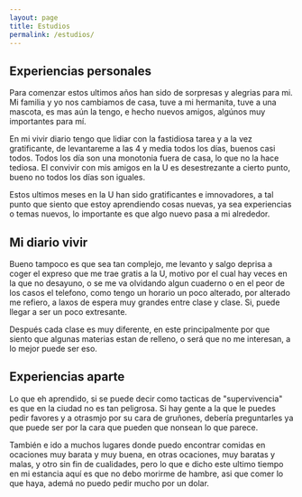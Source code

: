```yaml
---
layout: page
title: Estudios
permalink: /estudios/
---
```


Experiencias personales
--

Para comenzar estos ultimos años han sido de sorpresas y alegrias para mi. Mi familia y yo nos cambiamos de casa, tuve a mi hermanita, tuve a una mascota, es mas aún la tengo, e hecho nuevos amigos, algúnos muy importantes para mí.

En mi vivir diario tengo que lidiar con la fastidiosa tarea y a la vez gratificante, de levantareme a las 4 y media todos los días, buenos casi todos. Todos los día son una monotonia fuera de casa, lo que no la hace tediosa. El convivir con mis amigos en la U es desestrezante a cierto punto, bueno no todos los días son iguales.

Estos ultimos meses en la U han sido gratificantes e imnovadores, a tal punto que siento que estoy aprendiendo cosas nuevas, ya sea experiencias o temas nuevos, lo importante es que algo nuevo pasa a mi alrededor.



Mi diario vivir
--

Bueno tampoco es que sea tan complejo, me levanto y salgo deprisa a coger el expreso que me trae gratis a la U, motivo por el cual hay veces en la que no desayuno, o se me va olvidando algun cuaderno o en el peor de los casos el telefono, como tengo un horario un poco alterado, por alterado me refiero, a laxos de espera muy grandes entre clase y clase. Si, puede llegar a ser un poco extresante.

Después cada clase es muy diferente, en este principalmente por que siento que algunas materias estan de relleno, o será que no me interesan, a lo mejor puede ser eso.


Experiencias aparte
--

Lo que eh aprendido, si se puede decir como tacticas de "supervivencia"
es que en la ciudad no es tan peligrosa. Si hay gente  a la que le puedes pedir favores y a otrasmjo por su cara de gruñones, debería preguntarles ya que puede ser por la cara que pueden que nonsean lo que parece. 

También e ido a muchos lugares donde puedo encontrar comidas en ocaciones muy barata y muy buena, en otras ocaciones, muy baratas y malas, y otro sin fin de cualidades, pero lo que e dicho este ultimo tiempo en mi estancia aquí es que no debo morirme de hambre, asi que comer lo que haya, ademá no puedo pedir mucho por un dolar. 


